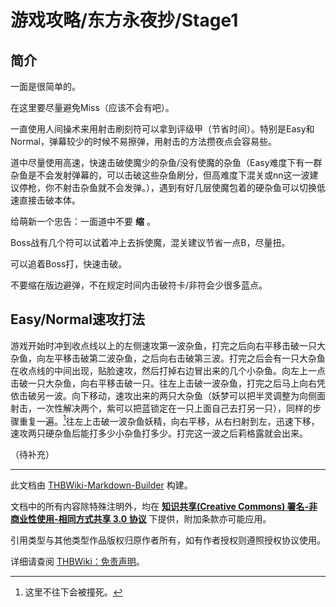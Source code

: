 # 游戏攻略/东方永夜抄/Stage1

<!-- source html: G:\repos\THBWiki-Markdown-Builder\THBWikiMarkdown\Temp\main\b\bc\ns0%3A%E6%B8%B8%E6%88%8F%E6%94%BB%E7%95%A5%2F%E4%B8%9C%E6%96%B9%E6%B0%B8%E5%A4%9C%E6%8A%84%2FStage1.html -->



## 简介
  
一面是很简单的。  

在这里要尽量避免Miss（应该不会有吧）。  

一直使用人间操术来用射击刷刻符可以拿到评级甲（节省时间）。特别是Easy和Normal，弹幕较少的时候不易擦弹，用射击的方法攒夜点会容易些。
  
  
道中尽量使用高速，快速击破使魔少的杂鱼/没有使魔的杂鱼（Easy难度下有一群杂鱼是不会发射弹幕的，可以击破这些杂鱼刷分，但高难度下混关或nn这一波建议停枪，你不射击杂鱼就不会发弹。），遇到有好几层使魔包着的硬杂鱼可以切换低速直接击破本体。
  
  
给萌新一个忠告：一面道中不要 **缩** 。
  
  
Boss战有几个符可以试着冲上去拆使魔，混关建议节省一点B，尽量扭。  

可以追着Boss打，快速击破。  

不要缩在版边避弹，不在规定时间内击破符卡/非符会少很多蓝点。
  

## Easy/Normal速攻打法
  
游戏开始时冲到收点线以上的左侧速攻第一波杂鱼，打完之后向右平移击破一只大杂鱼，向左平移击破第二波杂鱼，之后向右击破第三波。打完之后会有一只大杂鱼在收点线的中间出现，贴脸速攻，然后打掉右边冒出来的几个小杂鱼。向左上一点击破一只大杂鱼，向右平移击破一只。往左上击破一波杂鱼，打完之后马上向右凭依击破另一波。向下移动，速攻出来的两只大杂鱼（妖梦可以把半灵调整为向侧面射击，一次性解决两个，紫可以把蓝锁定在一只上面自己去打另一只），同样的步骤重复一遍。[^cite_note-1]往左上击破一波杂鱼妖精，向右平移，从右扫射到左，迅速下移，速攻两只硬杂鱼后能打多少小杂鱼打多少。打完这一波之后莉格露就会出来。
  
  
（待补充）
  


[^cite_note-1]: 这里不往下会被撞死。





---

此文档由 [THBWiki-Markdown-Builder](https://github.com/Delsin-Yu/THBWiki-Markdown-Builder) 构建。

文档中的所有内容除特殊注明外，均在 [**知识共享(Creative Commons) 署名-非商业性使用-相同方式共享 3.0 协议**](https://creativecommons.org/licenses/by-sa/3.0/deed.zh-hans) 下提供，附加条款亦可能应用。

引用类型与其他类型作品版权归原作者所有，如有作者授权则遵照授权协议使用。

详细请查阅 [THBWiki：免责声明](https://thbwiki.cc/THBWiki:%E5%85%8D%E8%B4%A3%E5%A3%B0%E6%98%8E)。

